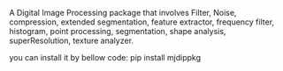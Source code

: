 A Digital Image Processing package that involves Filter, Noise, compression, extended segmentation, feature extractor, frequency filter, histogram, point processing, segmentation, shape analysis, superResolution, texture analyzer.

you can install it by bellow code:
pip install mjdippkg
